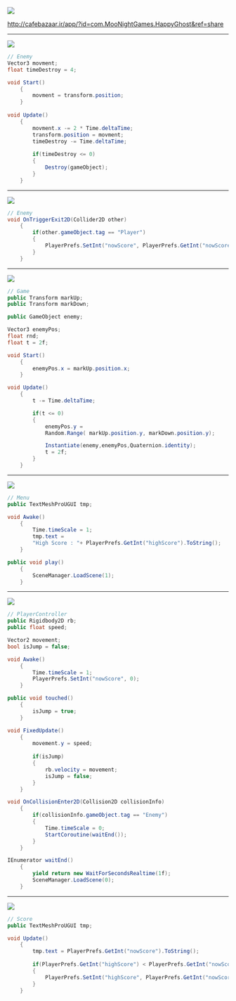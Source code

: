 ![](https://github.com/Poyamohamadi/HappyGhost/blob/main/image/demo.jpg)

http://cafebazaar.ir/app/?id=com.MooNightGames.HappyGhost&ref=share

---
![](https://github.com/Poyamohamadi/HappyGhost/blob/main/image/1.PNG)
```csharp
// Enemy
Vector3 movment;
float timeDestroy = 4;

void Start()
    {
        movment = transform.position;
    }
    
void Update()
    {
	    movment.x -= 2 * Time.deltaTime;
        transform.position = movment;
        timeDestroy -= Time.deltaTime;
        
        if(timeDestroy <= 0)
        {
            Destroy(gameObject);
        }
    }
```
---
![](https://github.com/Poyamohamadi/HappyGhost/blob/main/image/2.PNG)
```csharp
// Enemy
void OnTriggerExit2D(Collider2D other)
    {
        if(other.gameObject.tag == "Player")
        {
            PlayerPrefs.SetInt("nowScore", PlayerPrefs.GetInt("nowScore")+1);
        }
    }
```
---
![](https://github.com/Poyamohamadi/HappyGhost/blob/main/image/4.PNG)
```csharp
// Game
public Transform markUp;
public Transform markDown;

public GameObject enemy;

Vector3 enemyPos;
float rnd;
float t = 2f;

void Start()
    {
        enemyPos.x = markUp.position.x;
    }

void Update()
    {
        t -= Time.deltaTime;

        if(t <= 0)
        {
            enemyPos.y = 
            Random.Range( markUp.position.y, markDown.position.y);

            Instantiate(enemy,enemyPos,Quaternion.identity);
            t = 2f;
        }
    }
```
---
![](https://github.com/Poyamohamadi/HappyGhost/blob/main/image/5.PNG)
```csharp
// Menu
public TextMeshProUGUI tmp;

void Awake()
    {
        Time.timeScale = 1;
        tmp.text = 
        "High Score : "+ PlayerPrefs.GetInt("highScore").ToString();
    }

public void play()
    {
        SceneManager.LoadScene(1);
    }
```
---
![](https://github.com/Poyamohamadi/HappyGhost/blob/main/image/6.PNG)
```csharp
// PlayerController
public Rigidbody2D rb;
public float speed;

Vector2 movement;
bool isJump = false;

void Awake()
    {
        Time.timeScale = 1;
        PlayerPrefs.SetInt("nowScore", 0);
    }

public void touched()
    {
        isJump = true;
    }

void FixedUpdate()
    {
        movement.y = speed;
        
        if(isJump)
        {  
            rb.velocity = movement;
            isJump = false;
        }
    }

void OnCollisionEnter2D(Collision2D collisionInfo)
    {
        if(collisionInfo.gameObject.tag == "Enemy")
        {
            Time.timeScale = 0;
            StartCoroutine(waitEnd());
        }
    }

IEnumerator waitEnd()
    {
        yield return new WaitForSecondsRealtime(1f);
        SceneManager.LoadScene(0);
    }
```
---
![](https://github.com/Poyamohamadi/HappyGhost/blob/main/image/7.PNG)
```csharp
// Score
public TextMeshProUGUI tmp;

void Update()
    {
        tmp.text = PlayerPrefs.GetInt("nowScore").ToString();
        
        if(PlayerPrefs.GetInt("highScore") < PlayerPrefs.GetInt("nowScore"))
        {
            PlayerPrefs.SetInt("highScore", PlayerPrefs.GetInt("nowScore"));
        }
    }
```

